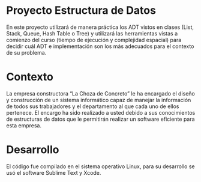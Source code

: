 # Proyecto Estructura de Datos
En este proyecto utilizará de manera práctica los ADT vistos en clases (List, Stack, Queue, Hash Table o Tree) y utilizará las herramientas vistas a comienzo del curso (tiempo de ejecución y complejidad espacial) para decidir cuál ADT e implementación son los más adecuados para el contexto de su problema.

# Contexto
La empresa constructora “La Choza de Concreto” le ha encargado el diseño y construcción de un sistema informático capaz de manejar la información de todos sus trabajadores y el departamento al que cada uno de ellos pertenece. El encargo ha sido realizado a usted debido a sus conocimientos de estructuras de datos que le permitirán realizar un software eficiente para esta empresa.

# Desarrollo
El código fue compilado en el sistema operativo Linux, para su desarrollo se usó el software Sublime Text y Xcode.